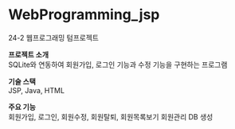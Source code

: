 # WebProgramming_jsp
24-2 웹프로그래밍 텀프로젝트

**프로젝트 소개** <br>
SQLite와 연동하여 회원가입, 로그인 기능과 수정 기능을 구현하는 프로그램

**기술 스택** <br>
JSP, Java, HTML

**주요 기능** <br>
회원가입, 로그인, 회원수정, 회원탈퇴, 회원목록보기
회원관리 DB 생성

